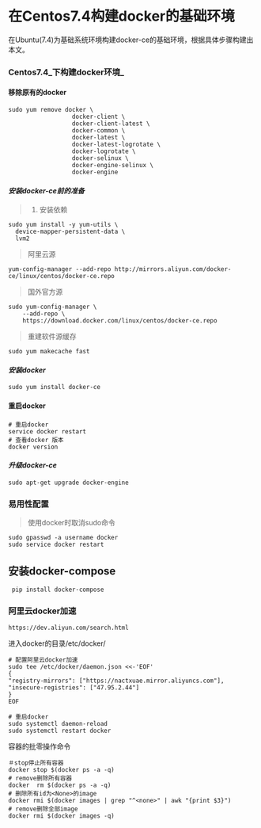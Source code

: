 # 在Centos7.4构建docker的基础环境

在Ubuntu\(7.4\)为基础系统环境构建docker-ce的基础环境，根据具体步骤构建出本文。

### Centos7.4_下构建docker环境_

#### 移除原有的docker

```
sudo yum remove docker \
                  docker-client \
                  docker-client-latest \
                  docker-common \
                  docker-latest \
                  docker-latest-logrotate \
                  docker-logrotate \
                  docker-selinux \
                  docker-engine-selinux \
                  docker-engine
```

#### _安装docker-ce前的准备_

> 1. 安装依赖

```
sudo yum install -y yum-utils \
  device-mapper-persistent-data \
  lvm2
```

> 阿里云源

```
yum-config-manager --add-repo http://mirrors.aliyun.com/docker-ce/linux/centos/docker-ce.repo
```

> 国外官方源

```
sudo yum-config-manager \
    --add-repo \
    https://download.docker.com/linux/centos/docker-ce.repo
```

> 重建软件源缓存

```
sudo yum makecache fast
```

#### _安装docker_

```
sudo yum install docker-ce
```

#### 重启docker

```
# 重启docker
service docker restart
# 查看docker 版本
docker version
```

#### _升级docker-ce_

```
sudo apt-get upgrade docker-engine
```

### 易用性配置

> 使用docker时取消sudo命令

```
sudo gpasswd -a username docker  
sudo service docker restart
```

## 安装docker-compose

```
 pip install docker-compose
```

### 阿里云docker加速

```
https://dev.aliyun.com/search.html
```

进入docker的目录/etc/docker/

```
# 配置阿里云docker加速
sudo tee /etc/docker/daemon.json <<-'EOF'
{
"registry-mirrors": ["https://nactxuae.mirror.aliyuncs.com"],
"insecure-registries": ["47.95.2.44"]
}
EOF

# 重启docker
sudo systemctl daemon-reload
sudo systemctl restart docker

```

容器的批零操作命令

```
＃stop停止所有容器
docker stop $(docker ps -a -q) 
# remove删除所有容器
docker  rm $(docker ps -a -q)
# 删除所有id为<None>的image
docker rmi $(docker images | grep "^<none>" | awk "{print $3}")
# remove删除全部image
docker rmi $(docker images -q)
```



